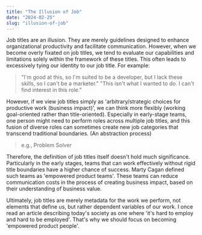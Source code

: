 ```yaml
---
title: "The Illusion of Job"
date: "2024-02-25"
slug: "illusion-of-job"
---
```


Job titles are an illusion. They are merely guidelines designed to enhance organizational productivity and facilitate communication. However, when we become overly fixated on job titles, we tend to evaluate our capabilities and limitations solely within the framework of these titles. This often leads to excessively tying our identity to our job title. For example:

> "I'm good at this, so I'm suited to be a developer, but I lack these skills, so I can't be a marketer."
> "This isn't what I wanted to do. I can't find interest in this role."

However, if we view job titles simply as 'arbitrary/strategic choices for productive work (business impact)', we can think more flexibly (working goal-oriented rather than title-oriented). Especially in early-stage teams, one person might need to perform roles across multiple job titles, and this fusion of diverse roles can sometimes create new job categories that transcend traditional boundaries. (An abstraction process)
> e.g., Problem Solver

Therefore, the definition of job titles itself doesn't hold much significance. Particularly in the early stages, teams that can work effectively without rigid title boundaries have a higher chance of success. Marty Cagan defined such teams as 'empowered product teams'. These teams can reduce communication costs in the process of creating business impact, based on their understanding of business value.

Ultimately, job titles are merely metadata for the work we perform, not elements that define us, but rather dependent variables of our work. I once read an article describing today's society as one where 'it's hard to employ and hard to be employed'. That's why we should focus on becoming 'empowered product people'.